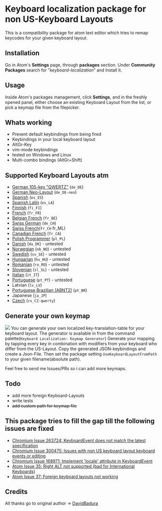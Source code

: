 # Keyboard localization package for non US-Keyboard Layouts
This is a compatibility package for atom text editor which tries to remap keycodes for your given keyboard layout.

## Installation ##
Go in Atom's **Settings** page, through **packages** section. Under **Community Packages** search for "*keyboard-localization*" and Install it.

## Usage ##
Inside Atom's packages management, click **Settings**, and in the freshly opened panel, either choose an existing Keyboard Layout from the list, or pick a keymap file from the filepicker.

## Whats working
* Prevent default keybindings from being fired
* Keybindings in your local keyboard layout
* AltGr-Key
* vim-mode keybindings
* tested on Windows and Linux
* Multi-combo bindings (AltGr+Shift)

## Supported Keyboard Layouts atm
* [German 105-key "QWERTZ"](http://en.wikipedia.org/wiki/File:KB_Germany.svg) (`de_DE`)
* [German Neo-Layout](http://www.neo-layout.org/) (`de_DE-neo`)
* [Spanish](https://www.terena.org/activities/multiling/ml-mua/test/img/kbd_spanish.gif) (`es_ES`)
* [Spanish Latin](http://mylingos.com/keyboards/images/latinamerican.gif) (`es_LA`)
* [Finnish](http://i.stack.imgur.com/leHzl.png) (`fi_FI`)
* [French](https://www.terena.org/activities/multiling/ml-mua/test/img/kbd_french.gif) (`fr_FR`)
* [Belgian French](https://upload.wikimedia.org/wikipedia/commons/9/93/Belgian_keyboard_layout.png) (`fr_BE`)
* [Swiss German](https://upload.wikimedia.org/wikipedia/commons/thumb/4/4f/KB_Swiss.svg/450px-KB_Swiss.svg.png) (`de_CH`)
* [Swiss French](https://support.apple.com/en-us/HT201794)(`fr_CH` fr_ML)
* [Canadian French](http://i.stack.imgur.com/ryQxs.png) (`fr_CA`)
* [Polish Programmer](http://upload.wikimedia.org/wikipedia/commons/6/6e/Polish_programmer%27s_layout.PNG) (`pl_PL`)
* [Danish](http://fontmeme.com/images/danish-keyboard-550x183.png) (`da_DK`) - untested
* [Norwegian](http://upload.wikimedia.org/wikipedia/commons/thumb/c/c9/KB_Norway.svg/2000px-KB_Norway.svg.png) (`nb_NO`) - untested
* [Swedish](http://frontype.com/keyboarding/540px-Computer-keyboard-Sweden.svg.png) (`sv_SE`) - untested
* [Hungarian](https://www.terena.org/activities/multiling/ml-mua/test/img/kbd_hungary.gif) (`hu_HU`) - untested
* [Romanian](http://upload.wikimedia.org/wikipedia/commons/f/f0/Romanian-keyboard-layout.png) (`ro_RO`) - untested
* [Slovenian](http://smotko.si/assets/pics/keyboard.png) (`sl_SL`) - untested
* [Italian](https://www.terena.org/activities/multiling/ml-mua/test/img/kbd_italian.gif) (`it_IT`)
* [Portuguese](https://www.terena.org/activities/multiling/ml-mua/test/img/kbd_portug.gif) (`pt_PT`) - untested
* Latvian (`lv_LV`)
* [Portuguese Brazilian (ABNT2)](http://upload.wikimedia.org/wikipedia/commons/thumb/1/17/KB_Portuguese_Brazil.svg/1280px-KB_Portuguese_Brazil.svg.png) (`pt_BR`)
* Japanese (`ja_JP`)
* [Czech](https://upload.wikimedia.org/wikipedia/commons/thumb/4/48/Qwerty_cz.svg/1000px-Qwerty_cz.svg.png) (`cs_CZ-qwerty`)

## Generate your own keymap
![](https://raw.github.com/andischerer/atom-keyboard-localization/master/screenshots/keymap-generator.gif)
You can generate your own localized key-translation-table for your keyboard layout.
The generator is available in from the command palette(`Keyboard Localization: Keymap Generator`)
Generate your mapping by tapping every key in combination with modifiers from your keyboard who differ from the US-Layout.
Copy the generated JSON-keybindings and create a Json-File.
Then set the package setting `UseKeyboardLayoutFromPath` to your given filename(absolute path).

Feel free to send me Issues/PRs so i can add more keymaps.

## Todo
* add more foreign Keyboard-Layouts
* write tests
* ~~add custom path for keymap file~~

## This package tries to fill the gap till the following issues are fixed
* [Chromium Issue 263724: KeyboardEvent does not match the latest specification](https://code.google.com/p/chromium/issues/detail?id=263724)
* [Chromium Issue 300475: Issues with non US keyboard layout keyboard events or editing](https://code.google.com/p/chromium/issues/detail?id=300475)
* [Chromium Issue 168971: Implement 'locale' attribute in KeyboardEvent](https://code.google.com/p/chromium/issues/detail?id=168971)
* [Atom Issue 35: Right ALT not supported (bad for International Keyboards)](https://github.com/atom/atom-keymap/issues/35)
* [Atom Issue 37: Foreign keyboard layouts not working](https://github.com/atom/atom-keymap/issues/37)

## Credits
All thanks go to original author -> [DavidBadura](https://github.com/DavidBadura)
